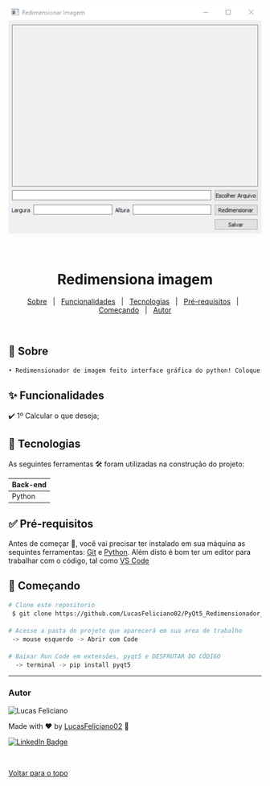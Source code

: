 
<div align="center" id="top">
 <img src="redimensionador.gif" alt="Redimensionador" /> 

 
  &#xa0;
 

 </div>
 
 
 <h1 align="center">Redimensiona imagem</h1>


 
<p align="center">
  <a href="#dart-sobre">Sobre</a> &#xa0; | &#xa0; 
  <a href="#sparkles-funcionalidades">Funcionalidades</a> &#xa0; | &#xa0; 
  <a href="#rocket-tecnologias">Tecnologias</a> &#xa0; | &#xa0; 
  <a href="#white_check_mark-pré-requisitos">Pré-requisitos</a> &#xa0; | &#xa0;
  <a href="#checkered_flag-começando">Começando</a> &#xa0; | &#xa0;
  <a href="#autor">Autor</a>
</p>


<br>
			
	
	
## :dart: Sobre ##

```sh
• Redimensionador de imagem feito interface gráfica do python! Coloque a foto e adeque conforme o tamanho que queira!
```

## :sparkles: Funcionalidades ##


:heavy_check_mark: 1º Calcular o que deseja;


## :rocket: Tecnologias ##
 
 
As seguintes ferramentas 🛠 foram utilizadas na construção do projeto:


<table>
  <thead>
    <th>Back-end</th>
  </thead>
  <tbody>
    <tr>
      <td>Python</td>
    </tr>
  </tbody>

</table>


## :white_check_mark: Pré-requisitos ##


Antes de começar 🏁, você vai precisar ter instalado em sua máquina as sequintes ferramentas:
[Git](https://git-scm.com/downloads) e [Python](https://www.python.org/downloads/).
Além disto é bom ter um editor para trabalhar com o código, tal como [VS Code](https://code.visualstudio.com/download)


## :checkered_flag: Começando ##


```bash
# Clone este repositorio
 $ git clone https://github.com/LucasFeliciano02/PyQt5_Redimensionador_Imagem.git

# Acesse a pasta do projeto que aparecerá em sua area de trabalho
 -> mouse esquerdo -> Abrir com Code

# Baixar Run Code em extensões, pyqt5 e DESFRUTAR DO CÓDIGO
  -> terminal -> pip install pyqt5

```


---


### Autor


<img alt="Lucas Feliciano" title="Lucas Feliciano" src="https://media-exp1.licdn.com/dms/image/D5635AQGug7hS_G3NDg/profile-framedphoto-shrink_200_200/0/1634681134226?e=1643911200&v=beta&t=-Fc-EA6SW9JBYsu1jmvLtGKBMI6sSwYikx7QFLxlMgw" height="100" width="100" />


Made with :heart: by [LucasFeliciano02](https://github.com/LucasFeliciano02) 👋


[![LinkedIn Badge](https://img.shields.io/badge/-Lucas_Feliciano-blue?style=flat-square&logo=Linkedin&logoColor=white&link=https://www.linkedin.com/in/lucas-henrique-marques-feliciano-aa5aab222/)](https://www.linkedin.com/in/lucas-henrique-marques-feliciano-aa5aab222/) 



 &#xa0;


<a href="#top">Voltar para o topo</a>

